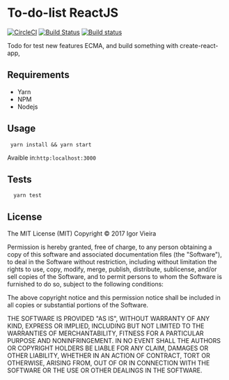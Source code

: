 # To-do-list ReactJS
[![CircleCI](https://circleci.com/gh/IgorVieira/todo-reactjs.svg?style=svg)](https://circleci.com/gh/IgorVieira/todo-reactjs)
[![Build Status](https://travis-ci.org/IgorVieira/todo-reactjs.svg?branch=master)](https://travis-ci.org/IgorVieira/todo-reactjs)
[![Build status](https://ci.appveyor.com/api/projects/status/aiy2grs2iprb8778?svg=true)](https://ci.appveyor.com/project/IgorVieira/todo-reactjs)

Todo for test new features ECMA, and build something with 
create-react-app, 

## Requirements
 - Yarn 
 - NPM
 - Nodejs

## Usage

```
 yarn install && yarn start
```

Avaible in:`http:localhost:3000`

## Tests

```
  yarn test
```

## License

The MIT License (MIT) Copyright © 2017 Igor Vieira

Permission is hereby granted, free of charge, to any person obtaining a copy of this software and associated documentation files (the "Software"), to deal in the Software without restriction, including without limitation the rights to use, copy, modify, merge, publish, distribute, sublicense, and/or sell copies of the Software, and to permit persons to whom the Software is furnished to do so, subject to the following conditions:

The above copyright notice and this permission notice shall be included in all copies or substantial portions of the Software.

THE SOFTWARE IS PROVIDED "AS IS", WITHOUT WARRANTY OF ANY KIND, EXPRESS OR IMPLIED, INCLUDING BUT NOT LIMITED TO THE WARRANTIES OF MERCHANTABILITY, FITNESS FOR A PARTICULAR PURPOSE AND NONINFRINGEMENT. IN NO EVENT SHALL THE AUTHORS OR COPYRIGHT HOLDERS BE LIABLE FOR ANY CLAIM, DAMAGES OR OTHER LIABILITY, WHETHER IN AN ACTION OF CONTRACT, TORT OR OTHERWISE, ARISING FROM, OUT OF OR IN CONNECTION WITH THE SOFTWARE OR THE USE OR OTHER DEALINGS IN THE SOFTWARE.
